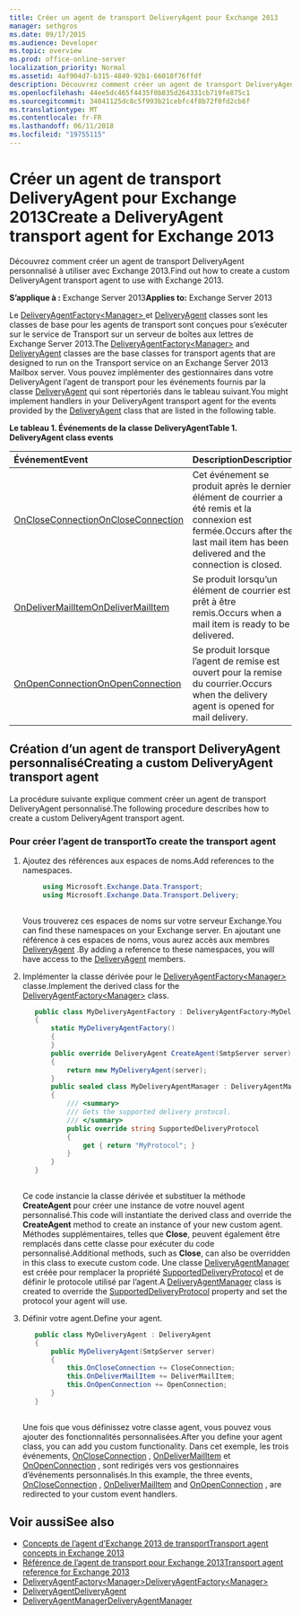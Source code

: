 ```yaml
---
title: Créer un agent de transport DeliveryAgent pour Exchange 2013
manager: sethgros
ms.date: 09/17/2015
ms.audience: Developer
ms.topic: overview
ms.prod: office-online-server
localization_priority: Normal
ms.assetid: 4af904d7-b315-4849-92b1-66018f76ffdf
description: Découvrez comment créer un agent de transport DeliveryAgent personnalisé à utiliser avec Exchange 2013.
ms.openlocfilehash: 44ee5dc465f4435f0b835d264331cb719fe875c1
ms.sourcegitcommit: 34041125dc8c5f993b21cebfc4f8b72f0fd2cb6f
ms.translationtype: MT
ms.contentlocale: fr-FR
ms.lasthandoff: 06/11/2018
ms.locfileid: "19755115"
---
```

# <a name="create-a-deliveryagent-transport-agent-for-exchange-2013"></a><span data-ttu-id="7285b-103">Créer un agent de transport DeliveryAgent pour Exchange 2013</span><span class="sxs-lookup"><span data-stu-id="7285b-103">Create a DeliveryAgent transport agent for Exchange 2013</span></span>

<span data-ttu-id="7285b-104">Découvrez comment créer un agent de transport DeliveryAgent personnalisé à utiliser avec Exchange 2013.</span><span class="sxs-lookup"><span data-stu-id="7285b-104">Find out how to create a custom DeliveryAgent transport agent to use with Exchange 2013.</span></span>
  
<span data-ttu-id="7285b-105">**S’applique à :** Exchange Server 2013</span><span class="sxs-lookup"><span data-stu-id="7285b-105">**Applies to:** Exchange Server 2013</span></span>
  
<span data-ttu-id="7285b-106">Le [DeliveryAgentFactory\<Manager\> ](https://msdn.microsoft.com/library/Microsoft.Exchange.Data.Transport.Delivery.DeliveryAgentFactory`1.aspx) et [DeliveryAgent](https://msdn.microsoft.com/library/Microsoft.Exchange.Data.DeliveryType.DeliveryAgent.aspx) classes sont les classes de base pour les agents de transport sont conçues pour s’exécuter sur le service de Transport sur un serveur de boîtes aux lettres de Exchange Server 2013.</span><span class="sxs-lookup"><span data-stu-id="7285b-106">The [DeliveryAgentFactory\<Manager\>](https://msdn.microsoft.com/library/Microsoft.Exchange.Data.Transport.Delivery.DeliveryAgentFactory`1.aspx) and [DeliveryAgent](https://msdn.microsoft.com/library/Microsoft.Exchange.Data.DeliveryType.DeliveryAgent.aspx) classes are the base classes for transport agents that are designed to run on the Transport service on an Exchange Server 2013 Mailbox server.</span></span> <span data-ttu-id="7285b-107">Vous pouvez implémenter des gestionnaires dans votre DeliveryAgent l’agent de transport pour les événements fournis par la classe [DeliveryAgent](https://msdn.microsoft.com/library/Microsoft.Exchange.Data.DeliveryType.DeliveryAgent.aspx) qui sont répertoriés dans le tableau suivant.</span><span class="sxs-lookup"><span data-stu-id="7285b-107">You might implement handlers in your DeliveryAgent transport agent for the events provided by the [DeliveryAgent](https://msdn.microsoft.com/library/Microsoft.Exchange.Data.DeliveryType.DeliveryAgent.aspx) class that are listed in the following table.</span></span> 
  
<span data-ttu-id="7285b-108">**Le tableau 1. Événements de la classe DeliveryAgent**</span><span class="sxs-lookup"><span data-stu-id="7285b-108">**Table 1. DeliveryAgent class events**</span></span>

|<span data-ttu-id="7285b-109">**Événement**</span><span class="sxs-lookup"><span data-stu-id="7285b-109">**Event**</span></span>|<span data-ttu-id="7285b-110">**Description**</span><span class="sxs-lookup"><span data-stu-id="7285b-110">**Description**</span></span>|
|:-----|:-----|
|[<span data-ttu-id="7285b-111">OnCloseConnection</span><span class="sxs-lookup"><span data-stu-id="7285b-111">OnCloseConnection</span></span>](https://msdn.microsoft.com/library/Microsoft.Exchange.Data.Transport.Delivery.DeliveryAgent.OnCloseConnection.aspx) <br/> |<span data-ttu-id="7285b-112">Cet événement se produit après le dernier élément de courrier a été remis et la connexion est fermée.</span><span class="sxs-lookup"><span data-stu-id="7285b-112">Occurs after the last mail item has been delivered and the connection is closed.</span></span>  <br/> |
|[<span data-ttu-id="7285b-113">OnDeliverMailItem</span><span class="sxs-lookup"><span data-stu-id="7285b-113">OnDeliverMailItem</span></span>](https://msdn.microsoft.com/library/Microsoft.Exchange.Data.Transport.Delivery.DeliveryAgent.OnDeliverMailItem.aspx) <br/> |<span data-ttu-id="7285b-114">Se produit lorsqu’un élément de courrier est prêt à être remis.</span><span class="sxs-lookup"><span data-stu-id="7285b-114">Occurs when a mail item is ready to be delivered.</span></span>  <br/> |
|[<span data-ttu-id="7285b-115">OnOpenConnection</span><span class="sxs-lookup"><span data-stu-id="7285b-115">OnOpenConnection</span></span>](https://msdn.microsoft.com/library/Microsoft.Exchange.Data.Transport.Delivery.DeliveryAgent.OnOpenConnection.aspx) <br/> |<span data-ttu-id="7285b-116">Se produit lorsque l’agent de remise est ouvert pour la remise du courrier.</span><span class="sxs-lookup"><span data-stu-id="7285b-116">Occurs when the delivery agent is opened for mail delivery.</span></span>  <br/> |
   
## <a name="creating-a-custom-deliveryagent-transport-agent"></a><span data-ttu-id="7285b-117">Création d’un agent de transport DeliveryAgent personnalisé</span><span class="sxs-lookup"><span data-stu-id="7285b-117">Creating a custom DeliveryAgent transport agent</span></span>

<span data-ttu-id="7285b-118">La procédure suivante explique comment créer un agent de transport DeliveryAgent personnalisé.</span><span class="sxs-lookup"><span data-stu-id="7285b-118">The following procedure describes how to create a custom DeliveryAgent transport agent.</span></span> 
  
### <a name="to-create-the-transport-agent"></a><span data-ttu-id="7285b-119">Pour créer l’agent de transport</span><span class="sxs-lookup"><span data-stu-id="7285b-119">To create the transport agent</span></span>

1. <span data-ttu-id="7285b-120">Ajoutez des références aux espaces de noms.</span><span class="sxs-lookup"><span data-stu-id="7285b-120">Add references to the namespaces.</span></span>
    
   ```cs
        using Microsoft.Exchange.Data.Transport;
        using Microsoft.Exchange.Data.Transport.Delivery;
    
   ```

   <span data-ttu-id="7285b-121">Vous trouverez ces espaces de noms sur votre serveur Exchange.</span><span class="sxs-lookup"><span data-stu-id="7285b-121">You can find these namespaces on your Exchange server.</span></span> <span data-ttu-id="7285b-122">En ajoutant une référence à ces espaces de noms, vous aurez accès aux membres [DeliveryAgent](https://msdn.microsoft.com/library/Microsoft.Exchange.Data.DeliveryType.DeliveryAgent.aspx) .</span><span class="sxs-lookup"><span data-stu-id="7285b-122">By adding a reference to these namespaces, you will have access to the [DeliveryAgent](https://msdn.microsoft.com/library/Microsoft.Exchange.Data.DeliveryType.DeliveryAgent.aspx) members.</span></span> 
    
2. <span data-ttu-id="7285b-123">Implémenter la classe dérivée pour le [DeliveryAgentFactory\<Manager\> ](https://msdn.microsoft.com/library/Microsoft.Exchange.Data.Transport.Delivery.DeliveryAgentFactory`1.aspx) classe.</span><span class="sxs-lookup"><span data-stu-id="7285b-123">Implement the derived class for the [DeliveryAgentFactory\<Manager\>](https://msdn.microsoft.com/library/Microsoft.Exchange.Data.Transport.Delivery.DeliveryAgentFactory`1.aspx) class.</span></span> 
    
   ```cs
      public class MyDeliveryAgentFactory : DeliveryAgentFactory<MyDeliveryAgentFactory.MyDeliveryAgentManager>
      {
          static MyDeliveryAgentFactory()
          {
          }
          public override DeliveryAgent CreateAgent(SmtpServer server)
          {
              return new MyDeliveryAgent(server);
          }
          public sealed class MyDeliveryAgentManager : DeliveryAgentManager
          {
              /// <summary>
              /// Gets the supported delivery protocol.
              /// </summary>
              public override string SupportedDeliveryProtocol
              {
                  get { return "MyProtocol"; }
              }
          }
      }
  
   ```

   <span data-ttu-id="7285b-124">Ce code instancie la classe dérivée et substituer la méthode **CreateAgent** pour créer une instance de votre nouvel agent personnalisé.</span><span class="sxs-lookup"><span data-stu-id="7285b-124">This code will instantiate the derived class and override the **CreateAgent** method to create an instance of your new custom agent.</span></span> <span data-ttu-id="7285b-125">Méthodes supplémentaires, telles que **Close**, peuvent également être remplacés dans cette classe pour exécuter du code personnalisé.</span><span class="sxs-lookup"><span data-stu-id="7285b-125">Additional methods, such as **Close**, can also be overridden in this class to execute custom code.</span></span> <span data-ttu-id="7285b-126">Une classe [DeliveryAgentManager](https://msdn.microsoft.com/library/Microsoft.Exchange.Data.Transport.Delivery.DeliveryAgentManager.aspx) est créée pour remplacer la propriété [SupportedDeliveryProtocol](https://msdn.microsoft.com/library/Microsoft.Exchange.Data.Transport.Delivery.DeliveryAgentManager.SupportedDeliveryProtocol.aspx) et de définir le protocole utilisé par l’agent.</span><span class="sxs-lookup"><span data-stu-id="7285b-126">A [DeliveryAgentManager](https://msdn.microsoft.com/library/Microsoft.Exchange.Data.Transport.Delivery.DeliveryAgentManager.aspx) class is created to override the [SupportedDeliveryProtocol](https://msdn.microsoft.com/library/Microsoft.Exchange.Data.Transport.Delivery.DeliveryAgentManager.SupportedDeliveryProtocol.aspx) property and set the protocol your agent will use.</span></span> 
    
3. <span data-ttu-id="7285b-127">Définir votre agent.</span><span class="sxs-lookup"><span data-stu-id="7285b-127">Define your agent.</span></span>
    
   ```cs
      public class MyDeliveryAgent : DeliveryAgent
      {
          public MyDeliveryAgent(SmtpServer server)
          {
              this.OnCloseConnection += CloseConnection;
              this.OnDeliverMailItem += DeliverMailItem;
              this.OnOpenConnection += OpenConnection;
          }
      }
  
   ```

   <span data-ttu-id="7285b-128">Une fois que vous définissez votre classe agent, vous pouvez vous ajouter des fonctionnalités personnalisées.</span><span class="sxs-lookup"><span data-stu-id="7285b-128">After you define your agent class, you can add you custom functionality.</span></span> <span data-ttu-id="7285b-129">Dans cet exemple, les trois événements, [OnCloseConnection](https://msdn.microsoft.com/library/Microsoft.Exchange.Data.Transport.Delivery.DeliveryAgent.OnCloseConnection.aspx) , [OnDeliverMailItem](https://msdn.microsoft.com/library/Microsoft.Exchange.Data.Transport.Delivery.DeliveryAgent.OnDeliverMailItem.aspx) et [OnOpenConnection](https://msdn.microsoft.com/library/Microsoft.Exchange.Data.Transport.Delivery.DeliveryAgent.OnOpenConnection.aspx) , sont redirigés vers vos gestionnaires d’événements personnalisés.</span><span class="sxs-lookup"><span data-stu-id="7285b-129">In this example, the three events, [OnCloseConnection](https://msdn.microsoft.com/library/Microsoft.Exchange.Data.Transport.Delivery.DeliveryAgent.OnCloseConnection.aspx) , [OnDeliverMailItem](https://msdn.microsoft.com/library/Microsoft.Exchange.Data.Transport.Delivery.DeliveryAgent.OnDeliverMailItem.aspx) and [OnOpenConnection](https://msdn.microsoft.com/library/Microsoft.Exchange.Data.Transport.Delivery.DeliveryAgent.OnOpenConnection.aspx) , are redirected to your custom event handlers.</span></span> 
    
## <a name="see-also"></a><span data-ttu-id="7285b-130">Voir aussi</span><span class="sxs-lookup"><span data-stu-id="7285b-130">See also</span></span>

- [<span data-ttu-id="7285b-131">Concepts de l’agent d’Exchange 2013 de transport</span><span class="sxs-lookup"><span data-stu-id="7285b-131">Transport agent concepts in Exchange 2013</span></span>](transport-agent-concepts-in-exchange-2013.md)
- [<span data-ttu-id="7285b-132">Référence de l’agent de transport pour Exchange 2013</span><span class="sxs-lookup"><span data-stu-id="7285b-132">Transport agent reference for Exchange 2013</span></span>](transport-agent-reference-for-exchange-2013.md)    
- [<span data-ttu-id="7285b-133">DeliveryAgentFactory\<Manager\></span><span class="sxs-lookup"><span data-stu-id="7285b-133">DeliveryAgentFactory\<Manager\></span></span>](https://msdn.microsoft.com/library/Microsoft.Exchange.Data.Transport.Delivery.DeliveryAgentFactory`1.aspx)   
- [<span data-ttu-id="7285b-134">DeliveryAgent</span><span class="sxs-lookup"><span data-stu-id="7285b-134">DeliveryAgent</span></span>](https://msdn.microsoft.com/library/Microsoft.Exchange.Data.DeliveryType.DeliveryAgent.aspx)    
- [<span data-ttu-id="7285b-135">DeliveryAgentManager</span><span class="sxs-lookup"><span data-stu-id="7285b-135">DeliveryAgentManager</span></span>](https://msdn.microsoft.com/library/Microsoft.Exchange.Data.Transport.Delivery.DeliveryAgentManager.aspx)
    

